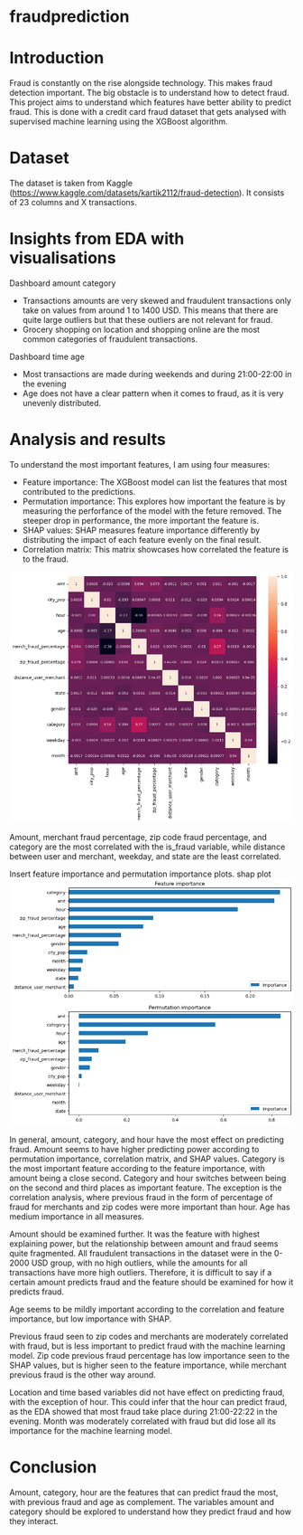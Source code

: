 # fraudprediction

# Introduction
Fraud is constantly on the rise alongside technology. This makes fraud detection important. The big obstacle is to understand how to detect fraud. This project aims to understand which features have better ability to predict fraud. This is done with a credit card fraud dataset that gets analysed with supervised machine learning using the XGBoost algorithm. 

# Dataset
The dataset is taken from Kaggle (https://www.kaggle.com/datasets/kartik2112/fraud-detection). It consists of 23 columns and X transactions. 

# Insights from EDA with visualisations

Dashboard amount category

- Transactions amounts are very skewed and fraudulent transactions only take on values from around 1 to 1400 USD. This means that there are quite large outliers but that these outliers are not relevant for fraud.
- Grocery shopping on location and shopping online are the most common categories of fraudulent transactions. 

Dashboard time age
- Most transactions are made during weekends and during 21:00-22:00 in the evening
- Age does not have a clear pattern when it comes to fraud, as it is very unevenly distributed.



# Analysis and results

To understand the most important features, I am using four measures:
- Feature importance: The XGBoost model can list the features that most contributed to the predictions.
- Permutation importance: This explores how important the feature is by measuring the perforfance of the model with the feture removed. The steeper drop in performance, the more important the feature is. 
- SHAP values: SHAP measures feature importance differently by distributing the impact of each feature evenly on the final result. 
- Correlation matrix: This matrix showcases how correlated the feature is to the fraud. 

![Correlation with fraud](correlation%20with%20fraud.png) <br>

Amount, merchant fraud percentage, zip code fraud percentage, and category are the most correlated with the is_fraud variable, while distance between user and merchant, weekday, and state are the least correlated.

Insert feature importance and permutation importance plots. shap plot
![Feature and permutation importance](permutation_feature_plot.png) <br>

In general, amount, category, and hour have the most effect on predicting fraud. 
Amount seems to have higher predicting power according to permutation importance, correlation matrix, and SHAP values. 
Category is the most important feature according to the feature importance, with amount being a close second. Category and hour switches between being on the second and third places as important feature. The exception is the correlation analysis, where previous fraud in the form of percentage of fraud for merchants and zip codes were more important than hour. Age has medium importance in all measures. 

Amount should be examined further. It was the feature with highest explaining power, but the relationship between amount and fraud seems quite fragmented. All fraudulent transactions in the dataset were in the 0-2000 USD group, with no high outliers, while the amounts for all transactions have more high outliers. Therefore, it is difficult to say if a certain amount predicts fraud and the feature should be examined for how it predicts fraud. 

Age seems to be mildly important according to the correlation and feature importance, but low importance with SHAP. 

Previous fraud seen to zip codes and merchants are moderately correlated with fraud, but is less important to predict fraud with the machine learning model. Zip code previous fraud percentage has low importance seen to the SHAP values, but is higher seen to the feature importance, while merchant previous fraud is the other way around. 

Location and time based variables did not have effect on predicting fraud, with the exception of hour. This could infer that the hour can predict fraud, as the EDA showed that most fraud take place during 21:00-22:22 in the evening. Month was moderately correlated with fraud but did lose all its importance for the machine learning model. 

# Conclusion
Amount, category, hour are the features that can predict fraud the most, with previous fraud and age as complement. The variables amount and category should be explored to understand how they predict fraud and how they interact. 

